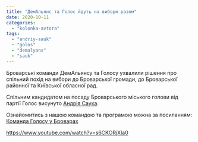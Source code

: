 ```yaml
---
title: "ДемАльянс та Голос йдуть на вибори разом"
date: 2020-10-11
categories: 
  - "kolonka-avtora"
tags: 
  - "andriy-sauk"
  - "golos"
  - "demalyans"
  - "sauk"
---
```


Броварські команди ДемАльянсу та Голосу ухвалили рішення про спільний похід на вибори до Броварської громади, до Броварської районної та Київської обласної рад.

Спільним кандидатом на посаду Броварського міського голови від партії Голос висунуто [Андрія Саука](https://sauk.brovary.org).

Ознайомитись з нашою командою та програмою можна за посиланням: [Команда Голосу у Броварах](https://golos.brovary.org)

https://www.youtube.com/watch?v=s6CKORjXla0
